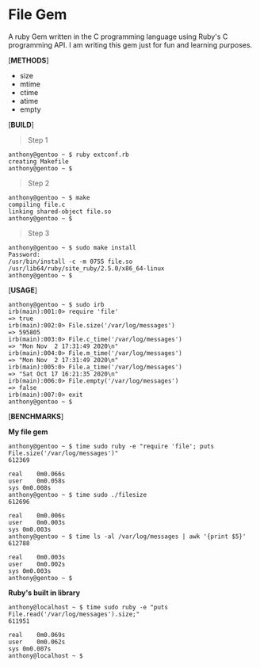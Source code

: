 # File Gem
A ruby Gem written in the C programming language using Ruby's C programming API. I am writing this gem just for fun and learning purposes.

[**METHODS**]
* size
* mtime
* ctime
* atime
* empty

[**BUILD**]

> Step 1
```
anthony@gentoo ~ $ ruby extconf.rb 
creating Makefile
anthony@gentoo ~ $
```

> Step 2
```
anthony@gentoo ~ $ make
compiling file.c
linking shared-object file.so
anthony@gentoo ~ $
```

> Step 3
```
anthony@gentoo ~ $ sudo make install
Password: 
/usr/bin/install -c -m 0755 file.so /usr/lib64/ruby/site_ruby/2.5.0/x86_64-linux
anthony@gentoo ~ $
```

[**USAGE**]

```
anthony@gentoo ~ $ sudo irb
irb(main):001:0> require 'file'
=> true
irb(main):002:0> File.size('/var/log/messages')
=> 595805
irb(main):003:0> File.c_time('/var/log/messages')
=> "Mon Nov  2 17:31:49 2020\n"
irb(main):004:0> File.m_time('/var/log/messages')
=> "Mon Nov  2 17:31:49 2020\n"
irb(main):005:0> File.a_time('/var/log/messages')
=> "Sat Oct 17 16:21:35 2020\n"
irb(main):006:0> File.empty('/var/log/messages')
=> false
irb(main):007:0> exit
anthony@gentoo ~ $
```

[**BENCHMARKS**]

**My file gem**

```
anthony@gentoo ~ $ time sudo ruby -e "require 'file'; puts File.size('/var/log/messages')"
612369

real	0m0.066s
user	0m0.058s
sys	0m0.008s
anthony@gentoo ~ $ time sudo ./filesize 
612696

real	0m0.006s
user	0m0.003s
sys	0m0.003s
anthony@gentoo ~ $ time ls -al /var/log/messages | awk '{print $5}'
612788

real	0m0.003s
user	0m0.002s
sys	0m0.003s
anthony@gentoo ~ $ 
``` 

**Ruby's built in library**

```
anthony@localhost ~ $ time sudo ruby -e "puts File.read('/var/log/messages').size;"
611951

real	0m0.069s
user	0m0.062s
sys	0m0.007s
anthony@localhost ~ $
```
